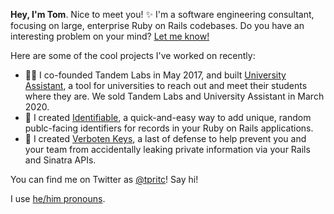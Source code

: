 **Hey, I'm Tom**. Nice to meet you! ✨ I'm a software engineering consultant, focusing on large, enterprise Ruby on Rails codebases. Do you have an interesting problem on your mind? [Let me know!](mailto:hi@tpritc.com)

Here are some of the cool projects I've worked on recently:
- 👩‍🎓 I co-founded Tandem Labs in May 2017, and built [University Assistant](https://asktandem.com), a tool for universities to reach out and meet their students where they are. We sold Tandem Labs and University Assistant in March 2020.
- 💾 I created [Identifiable](https://github.com/tpritc/identifiable), a quick-and-easy way to add unique, random publc-facing identifiers for records in your Ruby on Rails applications.
- 🔑 I created [Verboten Keys](https://github.com/tpritc/verboten_keys), a last of defense to help prevent you and your team from accidentally leaking private information via your Rails and Sinatra APIs.

You can find me on Twitter as [@tpritc](https://twitter.com/tpritc)! Say hi!

I use [he/him pronouns](https://pronoun.is/he).
